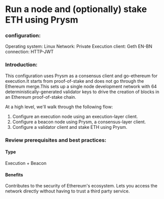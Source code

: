 # Run a node and (optionally) stake ETH using Prysm

### configuration:
Operating system: Linux
Network: Private
Execution client: Geth
EN-BN connection: HTTP-JWT

### Introduction:

This configuration uses Prysm as a consensus client and go-ethereum for execution.It starts from proof-of-stake and does not go through the Ethereum merge.This sets up a single node development network with 64 deterministically-generated validator keys to drive the creation of blocks in an Ethereum proof-of-stake chain. 

At a high level, we'll walk through the following flow:
1. Configure an execution node using an execution-layer client.
2. Configure a beacon node using Prysm, a consensus-layer client.
3. Configure a validator client and stake ETH using Prysm.


### Review prerequisites and best practices:
#### Type
Execution + Beacon
#### Benefits
Contributes to the security of Ethereum's ecosystem. Lets you access the network directly without having to trust a third party service.